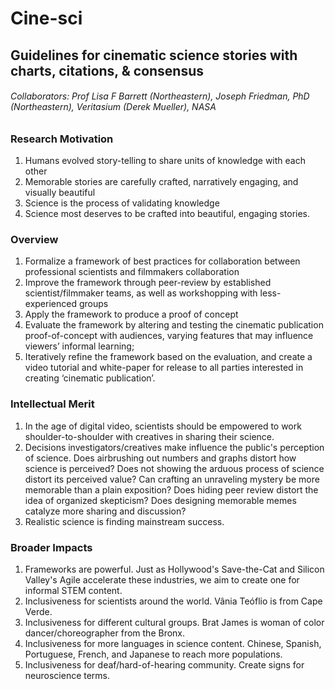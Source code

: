 # Cine-sci
## Guidelines for cinematic science stories with charts, citations, &amp; consensus

###### Collaborators: Prof Lisa F Barrett (Northeastern), Joseph Friedman, PhD (Northeastern), Veritasium (Derek Mueller), NASA


### Research Motivation
1. Humans evolved story-telling to share units of knowledge with each other
2. Memorable stories are carefully crafted, narratively engaging, and visually beautiful
3. Science is the process of validating knowledge
4. Science most deserves to be crafted into beautiful, engaging stories.

### Overview
1. Formalize a framework of best practices for collaboration between professional scientists and filmmakers collaboration 
2. Improve the framework through peer-review by established scientist/filmmaker teams, as well as workshopping with less-experienced groups
3. Apply the framework to produce a proof of concept 
4. Evaluate the framework by altering and testing the cinematic publication proof-of-concept with audiences, varying features that may influence viewers’ informal learning; 
5. Iteratively refine the framework based on the evaluation, and create a video tutorial and white-paper for release to all parties interested in creating ‘cinematic publication’.

### Intellectual Merit
1. In the age of digital video, scientists should be empowered to work shoulder-to-shoulder with creatives in sharing their science.
2. Decisions investigators/creatives make influence the public's perception of science. Does airbrushing out numbers and graphs distort how science is perceived? Does not showing the arduous process of science distort its perceived value? Can crafting an unraveling mystery be more memorable than a plain exposition? Does hiding peer review distort the idea of organized skepticism? Does designing memorable memes catalyze more sharing and discussion?
3. Realistic science is finding mainstream success.

### Broader Impacts
1. Frameworks are powerful. Just as Hollywood's Save-the-Cat and Silicon Valley's Agile accelerate these industries, we aim to create one for informal STEM content.
2. Inclusiveness for scientists around the world. Vânia Teóflio is from Cape Verde.
3. Inclusiveness for different cultural groups. Brat James is woman of color dancer/choreographer from the Bronx.
4. Inclusiveness for more languages in science content. Chinese, Spanish, Portuguese, French, and Japanese to reach more populations.
5. Inclusiveness for deaf/hard-of-hearing community. Create signs for neuroscience terms.
